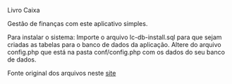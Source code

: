 
Livro Caixa

Gestão de finanças com este aplicativo simples.

Para instalar o sistema:
Importe o arquivo lc-db-install.sql para que sejam criadas as tabelas para o banco de dados da aplicação.
Altere do arquivo config.php que está na pasta conf/config.php com os dados do seu banco de dados.


Fonte original dos arquivos neste [site](http://www.paulocollares.com.br/2013/06/sistema-simples-de-livro-caixa-em-php/)


